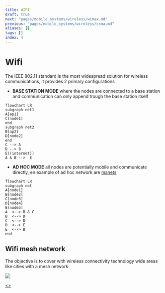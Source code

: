 ```yaml
---
title: WIFI
draft: true
next: "pages/mobile_systems/wireless/wimax.md"
previous: "pages/mobile_systems/wireless/csma.md"
aliases: []
tags: []
index: 4
---
```


# Wifi

The IEEE 802.11 standard is the most widespread solution for wireless communications, it provides 2 primary configurations

- **BASE STATION MODE** where the nodes are connected to a base station and communication can only append trough the base station itself

```mermaid
flowchart LR
subgraph net1
A[ap1]
C[node1]
end
subgraph net2
B[ap2]
D[node2]
end
C --> A
D --> B
E((internet))
A & B -->  E
```

- **AD HOC MODE** all nodes are potentially mobile and communicate directly, en example of ad hoc network are [manets](pages/mobile_systems/manets/manets.md)

```mermaid
flowchart LR
subgraph net
A[node1]
B[node2]
C[node3]
D[node4]
E[node5]
A  <--> B & C
B  <--> D
C  <--> D
D  <--> E
E  <--> B
end
```

## Wifi mesh network

The objective is to cover with wireless connectivity technology wide areas like cities with a mesh network

![](assets/mobile_systems/Pasted%20image%2020240604192831.png)

[<](pages/mobile_systems/wireless/csma.md)[>](pages/mobile_systems/wireless/wimax.md)
